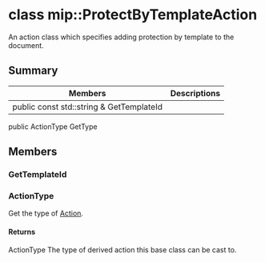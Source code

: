 # class mip::ProtectByTemplateAction 
An action class which specifies adding protection by template to the document.
## Summary
 Members                        | Descriptions                                
--------------------------------|---------------------------------------------
public const std::string & GetTemplateId | 
public ActionType GetType
## Members
### GetTemplateId
### ActionType
Get the type of [Action](#classmip_1_1_action).
#### Returns
ActionType The type of derived action this base class can be cast to.